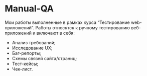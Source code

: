 # Manual-QA
Мои работы выполненные в рамках курса “Тестирование web-приложений”.
Работы относятся к ручному тестированию веб-приложений и включают в себя:
- Анализ требований;  
- Исследование UX;  
- Баг-репорты;  
- Схемы связей сайта/страниц;  
- Тест-кейсы;  
- Чек-лист.  
